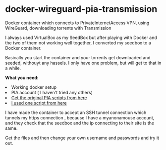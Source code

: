 # docker-wireguard-pia-transmission
Docker container which connects to PrivateInternetAccess VPN, using WireGuard, downloading torrents with Transmission

I always used VirtualBox as my SeedBox but after playing with Docker and the two of them not working well together, I converted my seedbox to a Docker container.

Basically you start the container and your torrents get downloaded and seeded, withouyt any hassels.
I only have one problem, but will get to that in a while.

<B>What you need:</B>
<li>Working docker setup
<li>PIA account ( I haven't tried any others)
<li><a href="https://github.com/pia-foss/manual-connections">Get the original PIA scripts from here</a>
<li><a href="https://github.com/silvinux/transmission-alpine">I used one script from here</a>
<p>
I have made the container to accept an SSH tunnel connection which tunnels my https connection , because I have a myanonamouse account, and they check that the seedbox and the ip connecting to their site is the same.

Get the files and then change your own username and passwords and try it out.

